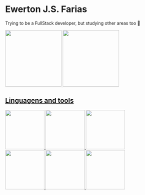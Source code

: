 <h1>Ewerton J.S. Farias</h1>

<p>Trying to be a FullStack developer, but studying other areas too 💪</p>

<div>
<a href="https://github.com/Ewerton-Jose">
<img loading="lazy" height="180em" src="https://github-readme-stats.vercel.app/api/top-langs/?username=Ewerton-Jose&layout=compact&langs_count=7&theme=dracula"/>
<img loading="lazy" height="180em" src="https://github-readme-stats.vercel.app/api?username=Ewerton-Jose&show_icons=true&theme=dracula&include_all_commits=true&count_private=true"/>
</div>

<h2>Linguagens and tools </h2>

<div>
<img src="https://cdn.jsdelivr.net/gh/devicons/devicon@latest/icons/linux/linux-original.svg" width="125px" />
<img src="https://cdn.jsdelivr.net/gh/devicons/devicon@latest/icons/bash/bash-plain.svg" style="width: 125px" />
<img src="https://cdn.jsdelivr.net/gh/devicons/devicon@latest/icons/python/python-original.svg" style="width: 125px"/> 
<img src="https://cdn.jsdelivr.net/gh/devicons/devicon@latest/icons/javascript/javascript-original.svg" width="125px"/> 
            <img src="https://cdn.jsdelivr.net/gh/devicons/devicon@latest/icons/html5/html5-original.svg" width="125px" />        
<img src="https://cdn.jsdelivr.net/gh/devicons/devicon@latest/icons/firebase/firebase-original.svg" style="width: 125px; height: 125px;"/>

</div>
          
                    
